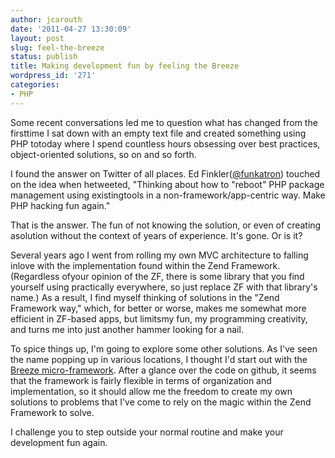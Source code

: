 ```yaml
---
author: jcarouth
date: '2011-04-27 13:30:09'
layout: post
slug: feel-the-breeze
status: publish
title: Making development fun by feeling the Breeze
wordpress_id: '271'
categories:
- PHP
---
```


Some recent conversations led me to question what has changed from the firsttime I sat down with an empty text file and created something using PHP totoday where I spend countless hours obsessing over best practices, object-oriented solutions, so on and so forth.

I found the answer on Twitter of all places. Ed Finkler([@funkatron](http://twitter.com/#!/funkatron)) touched on the idea when hetweeted, "Thinking about how to "reboot" PHP package management using existingtools in a non-framework/app-centric way. Make PHP hacking fun again."

That is the answer. The fun of not knowing the solution, or even of creating asolution without the context of years of experience. It's gone. Or is it?

Several years ago I went from rolling my own MVC architecture to falling inlove with the implementation found within the Zend Framework. (Regardless ofyour opinion of the ZF, there is some library that you find yourself using practically everywhere, so just replace ZF with that library's name.) As a result, I find myself thinking of solutions in the "Zend Framework way," which, for better or worse, makes me somewhat more efficient in ZF-based apps, but limitsmy fun, my programming creativity, and turns me into just another hammer looking for a nail.

To spice things up, I'm going to explore some other solutions. As I've seen the name popping up in various locations, I thought I'd start out with the [Breeze micro-framework](https://github.com/whatthejeff/breeze). After a glance over the code on github, it seems that the framework is fairly flexible in terms of organization and implementation, so it should allow me the freedom to create my own solutions to problems that I've come to rely on the magic within the Zend Framework to solve.

I challenge you to step outside your normal routine and make your development fun again.

